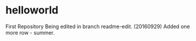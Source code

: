 # helloworld
First Repository
Being edited in branch readme-edit. (20160929)
Added one more row - summer.
